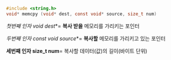 ```c
#include <string.h>
void* memcpy (void* dest, const void* source, size_t num)
```

**첫번째 인자 void* dest**= **복사 받을** 메모리를 가리키는 포인터

**두번째 인자 const void* source**= **복사할** 메모리를 가리키고 있는 포인터

**세번째 인자 size_t num**= 복사할 데이터(값)의 길이(바이트 단위)